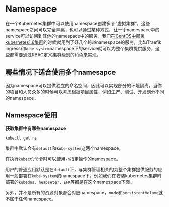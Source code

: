 # Namespace

在一个Kubernetes集群中可以使用namespace创建多个“虚拟集群”，这些namespace之间可以完全隔离，也可以通过某种方式，让一个namespace中的service可以访问到其他的namespace中的服务，我们[在CentOS中部署kubernetes1.6集群](../practice/install-kubernetes-on-centos.md)的时候就用到了好几个跨越namespace的服务，比如Traefik ingress和`kube-system`namespace下的service就可以为整个集群提供服务，这些都需要通过RBAC定义集群级别的角色来实现。

## 哪些情况下适合使用多个namesapce

因为namespace可以提供独立的命名空间，因此可以实现部分的环境隔离。当你的项目和人员众多的时候可以考虑根据项目属性，例如生产、测试、开发划分不同的namespace。

## Namespace使用

**获取集群中有哪些namespace**

```
kubectl get ns
```

集群中默认会有`default`和`kube-system`这两个namespace。

在执行`kubectl`命令时可以使用`-n`指定操作的namespace。

用户的普通应用默认是在`default`下，与集群管理相关的为整个集群提供服务的应用一般部署在`kube-system`的namespace下，例如我们在安装kubernetes集群时部署的`kubedns`、`heapseter`、`EFK`等都是在这个namespace下面。

另外，并不是所有的资源对象都会对应namespace，`node`和`persistentVolume`就不属于任何namespace。

